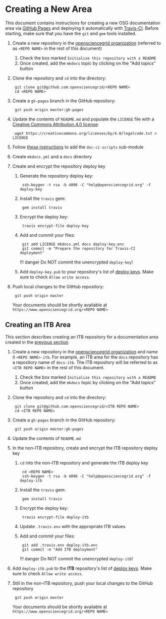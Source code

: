 Creating a New Area
===================

This document contains instructions for creating a new OSG documentation area via [GitHub Pages](https://pages.github.com/) and deploying it automatically with [Travis-CI](https://travis-ci.org/). Before starting, make sure that you have the `git` and `gem` tools installed.

1. Create a new repository in the [opensciencegrid organization](https://github.com/organizations/opensciencegrid/repositories/new) (referred to as `<REPO NAME>` in the rest of this document)

    1. Check the box marked `Initialize this repository with a README`
    1. Once created, add the `mkdocs` topic by clicking on the "Add topics" button

1. Clone the repository and `cd` into the directory:

        git clone git@github.com:opensciencegrid/<REPO NAME>
        cd <REPO NAME>

1. Create a `gh-pages` branch in the GitHub repository:

        git push origin master:gh-pages

1. Update the contents of `README.md` and populate the `LICENSE` file with a [Creative Commons Attribution 4.0 license](https://creativecommons.org/licenses/by/4.0/legalcode.txt):

        wget https://creativecommons.org/licenses/by/4.0/legalcode.txt > LICENSE

1. Follow [these instructions](https://github.com/opensciencegrid/doc-ci-scripts#travis-ci-documentation-scripts) to add the `doc-ci-scripts` sub-module
1. Create `mkdocs.yml` and a `docs` directory
1. Create and encrypt the repository deploy key

    1. Generate the repository deploy key:

            ssh-keygen -t rsa -b 4096 -C "help@opensciencegrid.org" -f deploy-key

    1. Install the `travis` gem:

            gem install travis

    1. Encrypt the deploy key:

            travis encrypt-file deploy-key

    1. Add and commit your files:

            git add LICENSE mkdocs.yml docs deploy-key.enc
            git commit -m "Prepare the repository for Travis-CI deployment"

        !!! danger
            Do NOT commit the unencrypted `deploy-key`!

    1. Add `deploy-key.pub` to your repository's list of [deploy keys](https://developer.github.com/v3/guides/managing-deploy-keys/#deploy-keys).
       Make sure to check `Allow write access`.

1. Push local changes to the GitHub repository:

        git push origin master

    Your documents should be shortly available at `https://www.opensciencegrid.org/<REPO NAME>`

Creating an ITB Area
--------------------

This section describes creating an ITB repository for a documentation area created in the [previous section](#creating-a-new-area)

1. Create a new repository in the [opensciencegrid organization](https://github.com/organizations/opensciencegrid/repositories/new) and name it `<REPO NAME>-itb`.
   For example, an ITB area for the `docs` repository has a repository name of `docs-itb`.
   The ITB repository will be referred to as `<ITB REPO NAME>` in the rest of this document.

    1. Check the box marked `Initialize this repository with a README`
    1. Once created, add the `mkdocs` topic by clicking on the "Add topics" button

1. Clone the repository and `cd` into the directory:

        git clone git@github.com:opensciencegrid/<ITB REPO NAME>
        cd <ITB REPO NAME>

1. Create a `gh-pages` branch in the GitHub repository:

        git push origin master:gh-pages

1. Update the contents of `README.md`
1. In the non-ITB repository, create and encrypt the ITB repository deploy key

    1. `cd` into the non-ITB repository and generate the ITB deploy key

            cd <REPO NAME>
            ssh-keygen -t rsa -b 4096 -C "help@opensciencegrid.org" -f deploy-itb

    1. Install the `travis` gem:

            gem install travis

    1. Encrypt the deploy key:

            travis encrypt-file deploy-itb

    1. Update `.travis.env` with the appropriate ITB values
    1. Add and commit your files:

            git add .travis.env deploy-itb.enc
            git commit -m "Add ITB deployment"

        !!! danger
            Do NOT commit the unencrypted `deploy-itb`!

1. Add `deploy-itb.pub` to the **ITB** repository's list of [deploy keys](https://developer.github.com/v3/guides/managing-deploy-keys/#deploy-keys).
   Make sure to check `Allow write access`.
1. Still in the non-ITB repository, push your local changes to the GitHub repository

        git push origin master

    Your documents should be shortly available at `https://www.opensciencegrid.org/<REPO NAME>`
